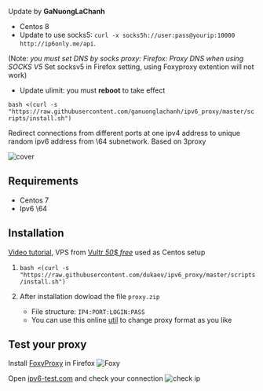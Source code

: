 Update by **GaNuongLaChanh**
- Centos 8
- Update to use socks5: `curl -x socks5h://user:pass@yourip:10000 http://ip6only.me/api`.

(Note: *you must set DNS by socks proxy: Firefox: Proxy DNS when using SOCKS V5*
Set socksv5 in Firefox setting, using Foxyproxy extention will not work)

- Update ulimit: you must **reboot** to take effect

`bash <(curl -s "https://raw.githubusercontent.com/ganuonglachanh/ipv6_proxy/master/scripts/install.sh")`


Redirect connections from different ports at one ipv4 address to unique random ipv6 address from \64 subnetwork. Based on 3proxy

![cover](cover.svg)

## Requirements
- Centos 7
- Ipv6 \64

## Installation
[Video tutorial](https://youtu.be/EKBJHSTmT4w), VPS from [Vultr *50$ free*](https://www.vultr.com/?ref=7847672-4F) used as Centos setup

1. `bash <(curl -s "https://raw.githubusercontent.com/dukaev/ipv6_proxy/master/scripts/install.sh")`

1. After installation dowload the file `proxy.zip`
   * File structure: `IP4:PORT:LOGIN:PASS`
   * You can use this online [util](http://buyproxies.org/panel/format.php
) to change proxy format as you like

## Test your proxy

Install [FoxyProxy](https://addons.mozilla.org/en-US/firefox/addon/foxyproxy-standard/) in Firefox
![Foxy](foxyproxy.png)

Open [ipv6-test.com](http://ipv6-test.com/) and check your connection
![check ip](check_ip.png)
